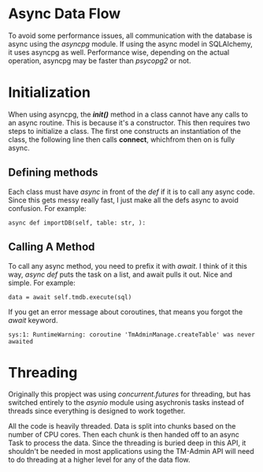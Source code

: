 # Async Data Flow

To avoid some performance issues, all communication with the database
is async using the *asyncpg* module. If using the async model in
SQLAlchemy, it uses asyncpg as well. Performance wise, depending on
the actual operation, asyncpg may be faster than *psycopg2* or not.

# Initialization

When using asyncpg, the *__init()__* method in a class cannot have any
calls to an async routine. This is because it's a constructor. This
then requires two steps to initialize a class. The first one
constructs an instantiation of the class, the following line then
calls **connect**, whichfrom then on is fully async.

## Defining methods

Each class must have *async* in front of the *def* if it is to call
any async code. Since this gets messy really fast, I just make all the
defs async to avoid confusion. For example:

    async def importDB(self, table: str, ):

## Calling A Method

To call any async method, you need to prefix it with *await*. I think
of it this way, *async def* puts the task on a list, and await pulls
it out. Nice and simple. For example:

	data = await self.tmdb.execute(sql)

If you get an error message about coroutines, that means you forgot
the *await* keyword.

	sys:1: RuntimeWarning: coroutine 'TmAdminManage.createTable' was never awaited


# Threading

Originally this propject was using *concurrent.futures* for threading,
but has switched entirely to the *asynio* module using asychronis
tasks instead of threads since everything is designed to work
together.

All the code is heavily threaded. Data is split into chunks based on
the number of CPU cores. Then each chunk is then handed off to an async
Task to process the data. Since the threading is buried deep in this API,
it shouldn't be needed in most applications using the TM-Admin API will
need to do threading at a higher level for any of the data flow.
